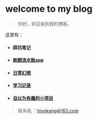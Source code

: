 # **welcome to my blog**

> 你好，欢迎来到我的博客。

这里有：
 + <h4>踩坑笔记</h4>


 + [<h4>刷题流水账app</h4>](code\README.md)


 + [<h4>日常幻想</h4>](writing\README.md)


 + [<h4>学习记录</h4>](study\README.md)


 + [<h4>自以为有趣的小项目</h4>](project\README.md)




>联系我 ：hjunkang@163.com